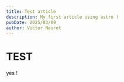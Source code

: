 ```yaml
---
title: Test article
description: My first article using astro !
pubDate: 2025/03/09
author: Victor Neuret
---
```


# TEST

yes !
